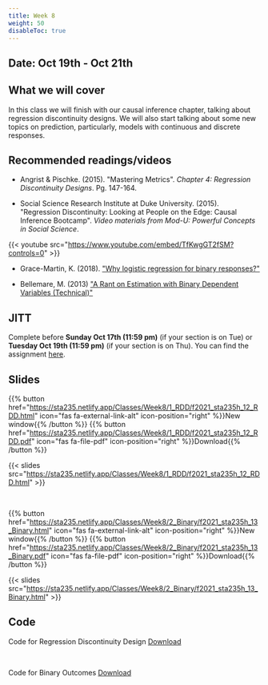 ```yaml
---
title: Week 8
weight: 50
disableToc: true
---
```


## Date: Oct 19th - Oct 21th

## What we will cover

In this class we will finish with our causal inference chapter, talking about regression discontinuity designs. We will also start talking about some new topics on prediction, particularly, models with continuous and discrete responses.  

## Recommended readings/videos

- Angrist & Pischke. (2015). "Mastering Metrics". *Chapter 4: Regression Discontinuity Designs*. Pg. 147-164. 

- Social Science Research Institute at Duke University. (2015). "Regression Discontinuity: Looking at People on the Edge: Causal Inference Bootcamp". *Video materials from Mod-U: Powerful Concepts in Social Science*.

{{< youtube src="https://www.youtube.com/embed/TfKwgGT2fSM?controls=0" >}}

- Grace-Martin, K. (2018). ["Why logistic regression for binary responses?"](https://www.theanalysisfactor.com/why-logistic-regression-for-binary-response/)

- Bellemare, M. (2013) ["A Rant on Estimation with Binary Dependent Variables (Technical)"](http://marcfbellemare.com/wordpress/8951)


## JITT

Complete before **Sunday Oct 17th (11:59 pm)** (if your section is on Tue) or **Tuesday Oct 19th (11:59 pm)** (if your section is on Thu). You can find the assignment [here](https://forms.gle/wUiFSPsoyitXk9896).

## Slides

{{% button href="https://sta235.netlify.app/Classes/Week8/1_RDD/f2021_sta235h_12_RDD.html" icon="fas fa-external-link-alt" icon-position="right" %}}New window{{% /button %}} {{% button href="https://sta235.netlify.app/Classes/Week8/1_RDD/f2021_sta235h_12_RDD.pdf" icon="fas fa-file-pdf" icon-position="right" %}}Download{{% /button %}} 

{{< slides src="https://sta235.netlify.app/Classes/Week8/1_RDD/f2021_sta235h_12_RDD.html" >}}

<br>

{{% button href="https://sta235.netlify.app/Classes/Week8/2_Binary/f2021_sta235h_13_Binary.html" icon="fas fa-external-link-alt" icon-position="right" %}}New window{{% /button %}} {{% button href="https://sta235.netlify.app/Classes/Week8/2_Binary/f2021_sta235h_13_Binary.pdf" icon="fas fa-file-pdf" icon-position="right" %}}Download{{% /button %}} 

{{< slides src="https://sta235.netlify.app/Classes/Week8/2_Binary/f2021_sta235h_13_Binary.html" >}}


## Code

Code for Regression Discontinuity Design <a onclick="ga('send', 'event', 'External-Link','click','code12','0','Link');" href="https://raw.githubusercontent.com/maibennett/sta235/main/exampleSite/content/Classes/Week8/1_RDD/code/f2021_sta235h_11_RDD.R" target="_blank" class="btn btn-default">Download<i class="fas fa-code"></i></a>

<br>

Code for Binary Outcomes <a onclick="ga('send', 'event', 'External-Link','click','code13','0','Link');" href="https://raw.githubusercontent.com/maibennett/sta235/main/exampleSite/content/Classes/Week8/2_Binary/code/f2021_sta235h_12_binary.R" target="_blank" class="btn btn-default">Download<i class="fas fa-code"></i></a>